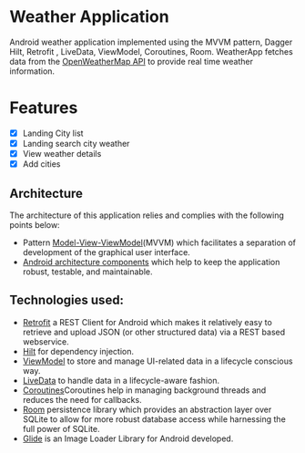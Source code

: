 # Weather Application
Android weather application implemented using the MVVM pattern, Dagger Hilt, Retrofit , LiveData, ViewModel, Coroutines, Room. WeatherApp fetches data from the [OpenWeatherMap API](https://openweathermap.org/api) to provide real time weather information. 


# Features

- [x] Landing City list
- [x] Landing search city weather
- [x] View weather details
- [x] Add cities

## Architecture
The architecture of this application relies and complies with the following points below:
* Pattern [Model-View-ViewModel](https://en.wikipedia.org/wiki/Model%E2%80%93view%E2%80%93viewmodel)(MVVM) which facilitates a separation of development of the graphical user interface.
* [Android architecture components](https://developer.android.com/topic/libraries/architecture/) which help to keep the application robust, testable, and maintainable.

## Technologies used:

* [Retrofit](https://square.github.io/retrofit/) a REST Client for Android which makes it relatively easy to retrieve and upload JSON (or other structured data) via a REST based webservice.
* [Hilt](https://www.geeksforgeeks.org/dagger-hilt-in-android-with-example/) for dependency injection.
* [ViewModel](https://developer.android.com/topic/libraries/architecture/viewmodel) to store and manage UI-related data in a lifecycle conscious way.
* [LiveData](https://developer.android.com/topic/libraries/architecture/livedata) to handle data in a lifecycle-aware fashion.
* [Coroutines](https://kotlinlang.org/docs/reference/coroutines-overview.html)Coroutines help in managing background threads and reduces the need for callbacks.
* [Room](https://developer.android.com/topic/libraries/architecture/room) persistence library which provides an abstraction layer over SQLite to allow for more robust database access while harnessing the full power of SQLite.
* [Glide](https://www.axopen.com/blog/2020/08/glide-kotlin-librairie-chargement-images-android/) is an Image Loader Library for Android developed.

